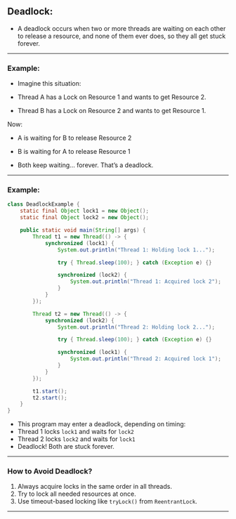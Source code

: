 ## **Deadlock:**

- A deadlock occurs when two or more threads are waiting on each other to release a resource, and none of them ever does, so they all get stuck forever.

---

### **Example:**

- Imagine this situation:

- Thread A has a Lock on Resource 1 and wants to get Resource 2.
- Thread B has a Lock on Resource 2 and wants to get Resource 1.

Now:

- A is waiting for B to release Resource 2
- B is waiting for A to release Resource 1

- Both keep waiting... forever. That’s a deadlock.

---

### **Example:**

```java
class DeadlockExample {
    static final Object lock1 = new Object();
    static final Object lock2 = new Object();

    public static void main(String[] args) {
        Thread t1 = new Thread(() -> {
            synchronized (lock1) {
                System.out.println("Thread 1: Holding lock 1...");

                try { Thread.sleep(100); } catch (Exception e) {}

                synchronized (lock2) {
                    System.out.println("Thread 1: Acquired lock 2");
                }
            }
        });

        Thread t2 = new Thread(() -> {
            synchronized (lock2) {
                System.out.println("Thread 2: Holding lock 2...");

                try { Thread.sleep(100); } catch (Exception e) {}

                synchronized (lock1) {
                    System.out.println("Thread 2: Acquired lock 1");
                }
            }
        });

        t1.start();
        t2.start();
    }
}
```

- This program may enter a deadlock, depending on timing:
- Thread 1 locks `lock1` and waits for `lock2`
- Thread 2 locks `lock2` and waits for `lock1`
- Deadlock! Both are stuck forever.

---

### How to Avoid Deadlock?

1. Always acquire locks in the same order in all threads.
2. Try to lock all needed resources at once.
3. Use timeout-based locking like `tryLock()` from `ReentrantLock`.

---